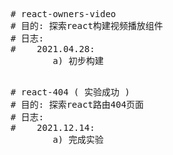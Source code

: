 <pre>
    # react-owners-video
    # 目的: 探索react构建视频播放组件
    # 日志:
    #    2021.04.28:
            a) 初步构建

</pre>
<pre>
    # react-404 ( 实验成功 )
    # 目的: 探索react路由404页面
    # 日志:
    #    2021.12.14:
            a) 完成实验


</pre>